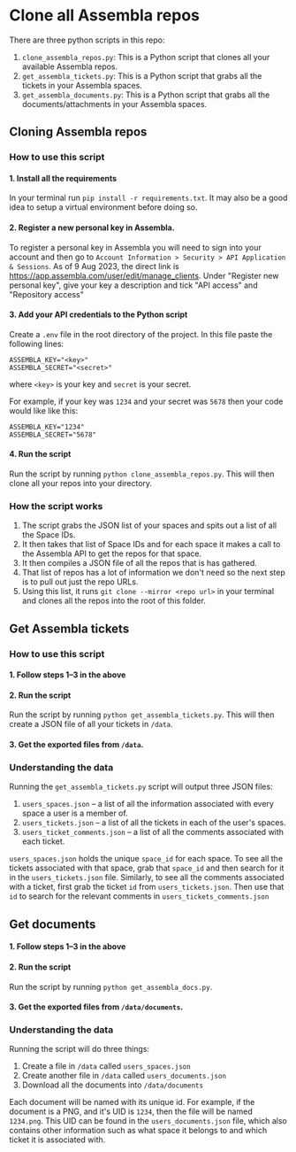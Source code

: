 # Clone all Assembla repos

There are three python scripts in this repo:
1. `clone_assembla_repos.py`: This is a Python script that clones all your available Assembla repos. 
2. `get_assembla_tickets.py`: This is a Python script that grabs all the tickets in your Assembla spaces.
2. `get_assembla_documents.py`: This is a Python script that grabs all the documents/attachments in your Assembla spaces.

## Cloning Assembla repos

### How to use this script

#### 1. Install all the requirements
In your terminal run `pip install -r requirements.txt`. It may also be a good idea to setup a virtual environment before doing so.

#### 2. Register a new personal key in Assembla. 
To register a personal key in Assembla you will need to sign into your account and then go to `Account Information > Security > API Application & Sessions`. As of 9 Aug 2023, the direct link is https://app.assembla.com/user/edit/manage_clients.
Under "Register new personal key", give your key a description and tick "API access" and "Repository access"

#### 3. Add your API credentials to the Python script
Create a `.env` file in the root directory of the project. In this file paste the following lines:
```
ASSEMBLA_KEY="<key>"
ASSEMBLA_SECRET="<secret>"
```
where `<key>` is your key and `secret` is your secret.

For example, if your key was `1234` and your secret was `5678` then your code would like like this:
```
ASSEMBLA_KEY="1234"
ASSEMBLA_SECRET="5678"
```

#### 4. Run the script
Run the script by running `python clone_assembla_repos.py`. This will then clone all your repos into your directory.


### How the script works

1. The script grabs the JSON list of your spaces and spits out a list of all the Space IDs.
2. It then takes that list of Space IDs and for each space it makes a call to the Assembla API to get the repos for that space.
3. It then compiles a JSON file of all the repos that is has gathered.
4. That list of repos has a lot of information we don't need so the next step is to pull out just the repo URLs.
5. Using this list, it runs `git clone --mirror <repo url>` in your terminal and clones all the repos into the root of this folder.

## Get Assembla tickets

### How to use this script

#### 1. Follow steps 1–3 in the above

#### 2. Run the script
Run the script by running `python get_assembla_tickets.py`. This will then create a JSON file of all your tickets in `/data`.

#### 3. Get the exported files from `/data`.

### Understanding the data

Running the `get_assembla_tickets.py` script will output three JSON files:
1. `users_spaces.json` – a list of all the information associated with every space a user is a member of.
2. `users_tickets.json` – a list of all the tickets in each of the user's spaces.
3. `users_ticket_comments.json` – a list of all the comments associated with each ticket.

`users_spaces.json` holds the unique `space_id` for each space. To see all the tickets associated with that space, grab that `space_id` and then search for it in the `users_tickets.json` file. Similarly, to see all the comments associated with a ticket, first grab the ticket `id` from `users_tickets.json`. Then use that `id` to search for the relevant comments in `users_tickets_comments.json`

## Get documents

#### 1. Follow steps 1–3 in the above

#### 2. Run the script
Run the script by running `python get_assembla_docs.py`. 

#### 3. Get the exported files from `/data/documents`.

### Understanding the data

Running the script will do three things:
1. Create a file in `/data` called `users_spaces.json`
2. Create another file in `/data` called `users_documents.json`
3. Download all the documents into `/data/documents`

Each document will be named with its unique id. For example, if the document is a PNG, and it's UID is `1234`, then the file will be named `1234.png`. This UID can be found in the `users_documents.json` file, which also contains other information such as what space it belongs to and which ticket it is associated with. 